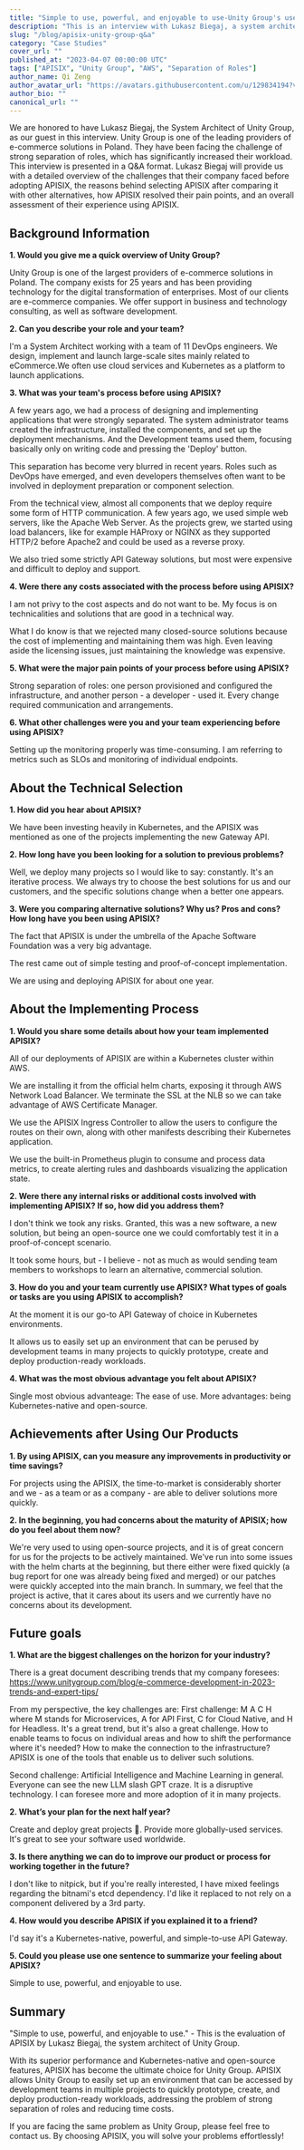```yaml
---
title: "Simple to use, powerful, and enjoyable to use-Unity Group's user experience of APISIX in interview"
description: "This is an interview with Lukasz Biegaj, a system architect of Unity Group. The interview is presented in a Q&A format. In this interview, Lukasz Biegaj will focus on the changes that APISIX has brought to their company."
slug: "/blog/apisix-unity-group-q&a"
category: "Case Studies"
cover_url: ""
published_at: "2023-04-07 00:00:00 UTC"
tags: ["APISIX", "Unity Group", "AWS", "Separation of Roles"]
author_name: Qi Zeng
author_avatar_url: "https://avatars.githubusercontent.com/u/129834194?v=4"
author_bio: ""
canonical_url: ""
---
```


We are honored to have Lukasz Biegaj, the System Architect of Unity Group, as our guest in this interview. Unity Group is one of the leading providers of e-commerce solutions in Poland. They have been facing the challenge of strong separation of roles, which has significantly increased their workload. This interview is presented in a Q&A format. Lukasz Biegaj will provide us with a detailed overview of the challenges that their company faced before adopting APISIX, the reasons behind selecting APISIX after comparing it with other alternatives, how APISIX resolved their pain points, and an overall assessment of their experience using APISIX.

## Background Information

**1. Would you give me a quick overview of Unity Group?**

Unity Group is one of the largest providers of e-commerce solutions in Poland. The company exists for 25 years and has been providing technology for the digital transformation of enterprises. Most of our clients are e-commerce companies. We offer support in business and technology consulting, as well as software development. 

**2. Can you describe your role and your team?**


I'm a System Architect working with a team of 11 DevOps engineers. We design, implement and launch large-scale sites mainly related to eCommerce.We often use cloud services and Kubernetes as a platform to launch applications.

**3. What was your team's process before using APISIX?**


A few years ago, we had a process of designing and implementing applications that were strongly separated. The system administrator teams created the infrastructure, installed the components, and set up the deployment mechanisms. And the Development teams used them, focusing basically only on writing code and pressing the 'Deploy' button.

This separation has become very blurred in recent years. Roles such as DevOps have emerged, and even developers themselves often want to be involved in deployment preparation or component selection.

From the technical view, almost all components that we deploy require some form of HTTP communication. A few years ago, we used simple web servers, like the Apache Web Server. As the projects grew, we started using load balancers, like for example HAProxy or NGINX as they supported HTTP/2 before Apache2 and could be used as a reverse proxy. 

We also tried some strictly API Gateway solutions, but most were expensive and difficult to deploy and support.


**4. Were there any costs associated with the process before using APISIX?**

I am not privy to the cost aspects and do not want to be. My focus is on technicalities and solutions that are good in a technical way.

What I do know is that we rejected many closed-source solutions because the cost of implementing and maintaining them was high. Even leaving aside the licensing issues, just maintaining the knowledge was expensive.


**5. What were the major pain points of your process before using APISIX?**



Strong separation of roles: one person provisioned and configured the infrastructure, and another person - a developer - used it. Every change required communication and arrangements.




**6. What other challenges were you and your team experiencing before using APISIX?**



Setting up the monitoring properly was time-consuming. I am referring to metrics such as SLOs and monitoring of individual endpoints.


## About the Technical Selection
**1. How did you hear about APISIX?**



We have been investing heavily in Kubernetes, and the APISIX was mentioned as one of the projects implementing the new Gateway API.




**2. How long have you been looking for a solution to previous problems?**



Well, we deploy many projects so I would like to say: constantly. It's an iterative process. We always try to choose the best solutions for us and our customers, and the specific solutions change when a better one appears.




**3. Were you comparing alternative solutions? Why us? Pros and cons? How long have you been using APISIX?**



The fact that APISIX is under the umbrella of the Apache Software Foundation was a very big advantage.


The rest came out of simple testing and proof-of-concept implementation.


We are using and deploying APISIX for about one year.


## About the Implementing Process
**1. Would you share some details about how your team implemented APISIX?**


All of our deployments of APISIX are within a Kubernetes cluster within AWS.


We are installing it from the official helm charts, exposing it through AWS Network Load Balancer. We terminate the SSL at the NLB so we can take advantage of AWS Certificate Manager.


We use the APISIX Ingress Controller to allow the users to configure the routes on their own, along with other manifests describing their Kubernetes application.


We use the built-in Prometheus plugin to consume and process data metrics, to create alerting rules and dashboards visualizing the application state.

**2. Were there any internal risks or additional costs involved with implementing APISIX? If so, how did you address them?**



I don't think we took any risks. Granted, this was a new software, a new solution, but being an open-source one we could comfortably test it in a proof-of-concept scenario.


It took some hours, but - I believe - not as much as would sending team members to workshops to learn an alternative, commercial solution.


**3. How do you and your team currently use APISIX? What types of goals or tasks are you using APISIX to accomplish?**



At the moment it is our go-to API Gateway of choice in Kubernetes environments.


It allows us to easily set up an environment that can be perused by development teams in many projects to quickly prototype, create and deploy production-ready workloads.

**4. What was the most obvious advantage you felt about APISIX?**


Single most obvious advanteage: The ease of use.
More advantages: being Kubernetes-native and open-source.


## Achievements after Using Our Products

**1. By using APISIX, can you measure any improvements in productivity or time savings?**


For projects using the APISIX, the time-to-market is considerably shorter and we - as a team or as a company - are able to deliver solutions more quickly.



**2. In the beginning, you had concerns about the maturity of APISIX; how do you feel about them now?**



We're very used to using open-source projects, and it is of great concern for us for the projects to be actively maintained. We've run into some issues with the helm charts at the beginning, but there either were fixed quickly (a bug report for one was already being fixed and merged) or our patches were quickly accepted into the main branch. In summary, we feel that the project is active, that it cares about its users and we currently have no concerns about its development.


## Future goals
**1. What are the biggest challenges on the horizon for your industry?**


There is a great document describing trends that my company foresees: https://www.unitygroup.com/blog/e-commerce-development-in-2023-trends-and-expert-tips/

From my perspective, the key challenges are:
First challenge: M A C H where M stands for Microservices, A for API First, C for Cloud Native, and H for Headless. It's a great trend, but it's also a great challenge. How to enable teams to focus on individual areas and how to shift the performance where it's needed? How to make the connection to the infrastructure? APISIX is one of the tools that enable us to deliver such solutions.

Second challenge: Artificial Intelligence and Machine Learning in general. Everyone can see the new LLM slash GPT craze. It is a disruptive technology. I can foresee more and more adoption of it in many projects.

**2. What’s your plan for the next half year?**


Create and deploy great projects 🙂.  Provide more globally-used services. It's great to see your software used worldwide. 



**3. Is there anything we can do to improve our product or process for working together in the future?**


I don't like to nitpick, but if you're really interested, I have mixed feelings regarding the bitnami's etcd dependency. I'd like it replaced to not rely on a component delivered by a 3rd party.

**4. How would you describe APISIX if you explained it to a friend?**


I'd say it's a Kubernetes-native, powerful, and simple-to-use API Gateway.



**5. Could you please use one sentence to summarize your feeling about APISIX?**

Simple to use, powerful, and enjoyable to use.

## Summary

"Simple to use, powerful, and enjoyable to use." - This is the evaluation of APISIX by Lukasz Biegaj, the system architect of Unity Group.

With its superior performance and Kubernetes-native and open-source features, APISIX has become the ultimate choice for Unity Group. APISIX allows Unity Group to easily set up an environment that can be accessed by development teams in multiple projects to quickly prototype, create, and deploy production-ready workloads, addressing the problem of strong separation of roles and reducing time costs.

If you are facing the same problem as Unity Group, please feel free to contact us. By choosing APISIX, you will solve your problems effortlessly!

